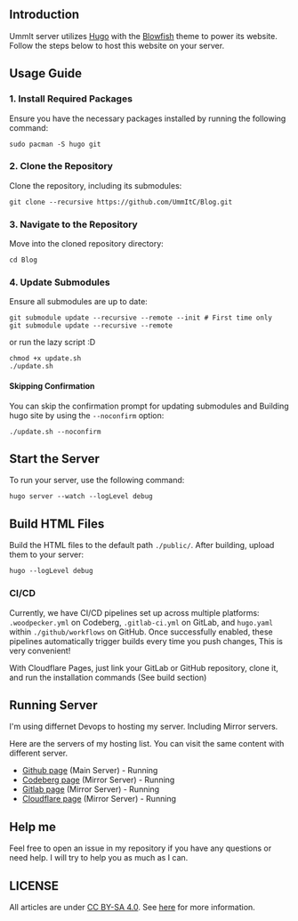 ## Introduction

UmmIt server utilizes [Hugo](https://gohugo.io/) with the [Blowfish](https://blowfish.page/) theme to power its website. Follow the steps below to host this website on your server.

## Usage Guide

### 1. Install Required Packages

Ensure you have the necessary packages installed by running the following command:

```shell
sudo pacman -S hugo git
```

### 2. Clone the Repository

Clone the repository, including its submodules:

```shell
git clone --recursive https://github.com/UmmItC/Blog.git
```

### 3. Navigate to the Repository

Move into the cloned repository directory:

```shell
cd Blog
```

### 4. Update Submodules

Ensure all submodules are up to date:

```shell
git submodule update --recursive --remote --init # First time only
git submodule update --recursive --remote
```

or run the lazy script :D

```shell
chmod +x update.sh
./update.sh
```

#### Skipping Confirmation

You can skip the confirmation prompt for updating submodules and Building hugo site by using the `--noconfirm` option:

```shell
./update.sh --noconfirm
```

## Start the Server

To run your server, use the following command:

```shell
hugo server --watch --logLevel debug
```

## Build HTML Files

Build the HTML files to the default path `./public/`. After building, upload them to your server:

```shell
hugo --logLevel debug
```

### CI/CD

Currently, we have CI/CD pipelines set up across multiple platforms: `.woodpecker.yml` on Codeberg, `.gitlab-ci.yml` on GitLab, and `hugo.yaml` within `./github/workflows` on GitHub. Once successfully enabled, these pipelines automatically trigger builds every time you push changes, This is very convenient!

With Cloudflare Pages, just link your GitLab or GitHub repository, clone it, and run the installation commands (See build section)

## Running Server

I'm using differnet Devops to hosting my server. Including Mirror servers.

Here are the servers of my hosting list. You can visit the same content with different server.

- [Github page](https://blog.ummit.dev) (Main Server) - Running
- [Codeberg page](https://cb-blog.ummit.dev) (Mirror Server) - Running 
- [Gitlab page](https://gl-blog.ummit.dev) (Mirror Server) - Running
- [Cloudflare page](https://cf-blog.ummit.dev) (Mirror Server) - Running

## Help me

Feel free to open an issue in my repository if you have any questions or need help. I will try to help you as much as I can.

## LICENSE

All articles are under [CC BY-SA 4.0](https://creativecommons.org/licenses/by-sa/4.0/). See [here](https://github.com/UmmItC/Article/blob/master/LICENSE.md) for more information.
